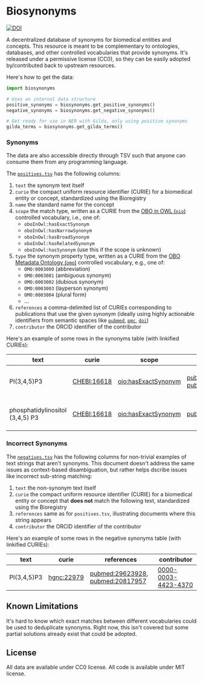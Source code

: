 # Biosynonyms

<a href="https://zenodo.org/doi/10.5281/zenodo.10592265"><img src="https://zenodo.org/badge/490189661.svg" alt="DOI"></a>

A decentralized database of synonyms for biomedical entities and concepts. This
resource is meant to be complementary to ontologies, databases, and other
controlled vocabularies that provide synonyms. It's released under a permissive
license (CC0), so they can be easily adopted by/contributed back to upstream resources.

Here's how to get the data:

```python
import biosynonyms

# Uses an internal data structure
positive_synonyms = biosynonyms.get_positive_synonyms()
negative_synonyms = biosynonyms.get_negative_synonyms()

# Get ready for use in NER with Gilda, only using positive synonyms
gilda_terms = biosynonyms.get_gilda_terms()
```

### Synonyms

The data are also accessible directly through TSV such that anyone can consume them
from any programming language.

The [`positives.tsv`](src/biosynonyms/resources/positives.tsv) has the following
columns:

1. `text` the synonym text itself
2. `curie` the compact uniform resource identifier (CURIE) for a biomedical
   entity or concept, standardized using the Bioregistry
3. `name` the standard name for the concept
4. `scope` the match type, written as a CURIE from
   the [OBO in OWL (`oio`)](https://bioregistry.io/oio) controlled vocabulary,
   i.e., one of:
    - `oboInOwl:hasExactSynonym`
    - `oboInOwl:hasNarrowSynonym`
    - `oboInOwl:hasBroadSynonym`
    - `oboInOwl:hasRelatedSynonym`
    - `oboInOwl:hasSynonym` (use this if the scope is unknown)
5. `type` the synonym property type, written as a CURIE from
   the [OBO Metadata Ontology (`omo`)](https://bioregistry.io/omo) controlled vocabulary,
   e.g., one of:
    - `OMO:0003000` (abbreviation)
    - `OMO:0003001` (ambiguous synonym)
    - `OMO:0003002` (dubious synonym)
    - `OMO:0003003` (layperson synonym)
    - `OMO:0003004` (plural form)
    - ...
6. `references` a comma-delimited list of CURIEs corresponding to publications
   that use the given synonym (ideally using highly actionable identifiers from
   semantic spaces like [`pubmed`](https://bioregistry.io/pubmed),
   [`pmc`](https://bioregistry.io/pmc), [`doi`](https://bioregistry.io/doi))
7. `contributor` the ORCID identifier of the contributor

Here's an example of some rows in the synonyms table (with linkified CURIEs):

| text                            | curie                                             | scope                                                             | references                                                                                                           | contributor                                                             |
|---------------------------------|---------------------------------------------------|-------------------------------------------------------------------|----------------------------------------------------------------------------------------------------------------------|-------------------------------------------------------------------------|
| PI(3,4,5)P3                     | [CHEBI:16618](https://bioregistry.io/CHEBI:16618) | [oio:hasExactSynonym](https://bioregistry.io/oio:hasExactSynonym) | [pubmed:29623928](https://bioregistry.io/pubmed:29623928), [pubmed:20817957](https://bioregistry.io/pubmed:20817957) | [0000-0003-4423-4370](https://bioregistry.io/orcid:0000-0003-4423-4370) |
| phosphatidylinositol (3,4,5) P3 | [CHEBI:16618](https://bioregistry.io/CHEBI:16618) | [oio:hasExactSynonym](https://bioregistry.io/oio:hasExactSynonym) | [pubmed:29695532](https://bioregistry.io/pubmed:29695532)                                                            | [0000-0003-4423-4370](https://bioregistry.io/orcid:0000-0003-4423-4370) | 

### Incorrect Synonyms

The [`negatives.tsv`](src/biosynonyms/resources/negatives.tsv) has the following
columns for non-trivial examples of text strings that aren't synonyms. This
document doesn't address the same issues as context-based disambiguation, but
rather helps dscribe issues like incorrect sub-string matching:

1. `text` the non-synonym text itself
2. `curie` the compact uniform resource identifier (CURIE) for a biomedical
   entity or concept that **does not** match the following text, standardized
   using the Bioregistry
3. `references` same as for `positives.tsv`, illustrating documents where this
   string appears
4. `contributor` the ORCID identifier of the contributor

Here's an example of some rows in the negative synonyms table (with linkified
CURIEs):

| text        | curie                                           | references                                                                                                           | contributor                                                             |
|-------------|-------------------------------------------------|----------------------------------------------------------------------------------------------------------------------|-------------------------------------------------------------------------|
| PI(3,4,5)P3 | [hgnc:22979](https://bioregistry.io/hgnc:22979) | [pubmed:29623928](https://bioregistry.io/pubmed:29623928), [pubmed:20817957](https://bioregistry.io/pubmed:20817957) | [0000-0003-4423-4370](https://bioregistry.io/orcid:0000-0003-4423-4370) |

## Known Limitations

It's hard to know which exact matches between different vocabularies could be
used to deduplicate synonyms. Right now, this isn't covered but some partial
solutions already exist that could be adopted.

## License

All data are available under CC0 license. All code is available under MIT
license.
